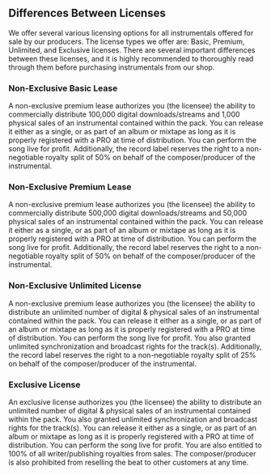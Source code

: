 ## Differences Between Licenses
We offer several various licensing options for all instrumentals offered for sale by our producers. The license types we offer are: Basic, Premium, Unlimited, and Exclusive licenses. There are several important differences between these licenses, and it is highly recommended to thoroughly read through them before purchasing instrumentals from our shop. 

### Non-Exclusive Basic Lease
A non-exclusive premium lease authorizes you (the licensee) the ability to commercially distribute 100,000 digital downloads/streams and 1,000 physical sales of an instrumental contained within the pack. You can release it either as a single, or as part of an album or mixtape as long as it is properly registered with a PRO at time of distribution. You can perform the song live for profit. Additionally, the record label reserves the right to a non-negotiable royalty split of 50% on behalf of the composer/producer of the instrumental.

### Non-Exclusive Premium Lease
A non-exclusive premium lease authorizes you (the licensee) the ability to commercially distribute 500,000 digital downloads/streams and 50,000 physical sales of an instrumental contained within the pack. You can release it either as a single, or as part of an album or mixtape as long as it is properly registered with a PRO at time of distribution. You can perform the song live for profit. Additionally, the record label reserves the right to a non-negotiable royalty split of 50% on behalf of the composer/producer of the instrumental. 

### Non-Exclusive Unlimited License
A non-exclusive premium lease authorizes you (the licensee) the ability to distribute an unlimited number of digital & physical sales of an instrumental contained within the pack. You can release it either as a single, or as part of an album or mixtape as long as it is properly registered with a PRO at time of distribution. You can perform the song live for profit. You also granted unlimited synchronization and broadcast rights for the track(s). Additionally, the record label reserves the right to a non-negotiable royalty split of 25% on behalf of the composer/producer of the instrumental. 

### Exclusive License
An exclusive license authorizes you (the licensee) the ability to distribute an unlimited number of digital & physical sales of an instrumental contained within the pack. You also granted unlimited synchronization and broadcast rights for the track(s). You can release it either as a single, or as part of an album or mixtape as long as it is properly registered with a PRO at time of distribution. You can perform the song live for profit. You are also entitled to 100% of all writer/publishing royalties from sales. The composer/producer is also prohibited from reselling the beat to other customers at any time.
